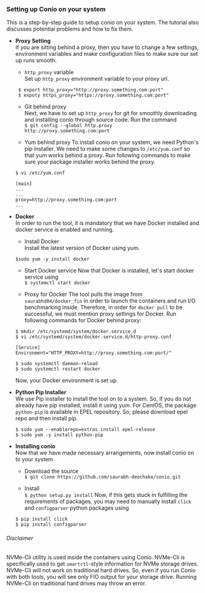 ### Setting up Conio on your system
This is a step-by-step guide to setup conio on your system. The tutorial also discusses potential problems and how to fix them. 

* **Proxy Setting**   
If you are sitting behind a proxy, then you have to change a few settings, environment variables and make configuration files 
to make sure our set up runs smooth.

  * `http_proxy` variable    
  Set up `http_proxy` environment variable to your proxy url.    
  
  ```
   $ export http_proxy="http://proxy.something.com:port"    
   $ expoty https_proxy="https://proxy.something.com:port"
  ```

  * Git behind proxy   
  Next, we have to set up `http_proxy` for git for smoothly downloading and installing conio through source code. Run the command    
  ```$ git config --global http.proxy http://proxy.something.com:port```
  
  * Yum behind proxy
  To install conio on your system, we need Python's pip installer. We need to make some changes to `/etc/yum.conf` so that yum works behind a proxy. Run following commands to make sure your package installer works behind the proxy.    
  
  ```
  $ vi /etc/yum.conf
  
  [main]
  ...
  ...
  proxy=http://proxy.something.com:port
  ...
  ```
  
* **Docker**   
 In order to run the tool, it is mandatory that we have Docker installed and docker service is enabled and running.    
  * Install Docker    
  Install the latest version of Docker using yum.   
  
  ```$sudo yum -y install docker```
  
  * Start Docker service
  Now that Docker is installed, let's start docker service using    
  ```$ systemctl start docker```
  
  * Proxy for Docker
  The tool pulls the image from `saurabhd04/docker_fio` in order to launch the containers and run I/O benchmarking inside. Therefore, in order for `docker pull` to be successful, we must mention proxy settings for Docker. Run following commands for Docker behind proxy:    
  
  ```
  $ mkdir /etc/systemd/system/docker.service.d
  $ vi /etc/systemd/system/docker.service.d/http-proxy.conf
  
  [Service]
  Environment="HTTP_PROXY=http://proxy.something.com:port/"
  
  $ sudo systemctl daemon-reload
  $ sudo systemctl restart docker
  ```
  Now, your Docker environment is set up.
  
* **Python Pip Installer**    
  We use Pip installer to install the tool on to a system. So, if you do not already have pip installed, install it using yum. For CentOS, the package `python-pip` is available in EPEL repository. So, please download epel repo and then install pip.   
  
  ```
  $ sudo yum --enablerepo=extras install epel-release
  $ sudo yum -y install python-pip
  ```
  
* **Installing conio**     
  Now that we have made necessary arrangements, now install conio on to your system.   
  * Download the source   
   ```$ git clone https://github.com/saurabh-deochake/conio.git```
    
  * Install   
   ```$ python setup.py install```
   Now, if this gets stuck in fulfilling the requirements of packages, you may need to manually install `click` and `configparser` python packages using    
   ```
   $ pip install click
   $ pip install configparser
   ```
   
###### Disclaimer   
NVMe-Cli utility is used inside the containers using Conio. NVMe-Cli is specifically used to get `smartctl`-style information for NVMe storage drives. NVMe-Cli will not work on traditional hard drives. So, even if you run Conio with both tools, you will see only FIO output for your storage drive. Running NVMe-Cli on traditional hard drives may throw an error. 
